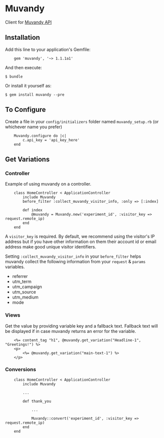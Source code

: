 # Muvandy

Client for [Muvandy API](http://muvandy.com)

## Installation

Add this line to your application's Gemfile:

		gem 'muvandy', '~> 1.1.1a1'

And then execute:

    $ bundle

Or install it yourself as:

    $ gem install muvandy --pre

## To Configure

Create a file in your `config/initializers` folder named `muvandy_setup.rb` (or whichever name you prefer)

 		Muvandy.configure do |c|
			c.api_key = 'api_key_here'
		end

## Get Variations

### Controller

Example of using muvandy on a controller. 

		class HomeController < ApplicationController
			include Muvandy
			before_filter :collect_muvandy_visitor_info, :only => [:index]
			
			def index
				@muvandy = Muvandy.new('experiment_id', :visitor_key => request.remote_ip)
			end
		end

A `visitor_key` is required. By default, we recommend using the visitor's IP address but if you have other information on them their account id or email address make good unique visitor identifiers.

Setting `:collect_muvandy_visitor_info` in your `before_filter` helps muvandy collect the following information from your `request` & `params` variables.
* referrer
* utm_term
* utm_campaign
* utm_source
* utm_medium
* mode


### Views

Get the value by providing variable key and a fallback text. Fallback text will be displayed if in case muvandy returns an error for the variable.

		<%= content_tag "h1", @muvandy.get_variation("Headline-1", "Greetings!") %>
		<p>
			<%= @muvandy.get_variation("main-text-1") %>
		</p>

### Conversions

		class HomeController < ApplicationController
			include Muvandy
			
			...
			
			def thank_you
			
				...
				
				Muvandy::convert('experiment_id', :visitor_key => request.remote_ip)
			end
		end


